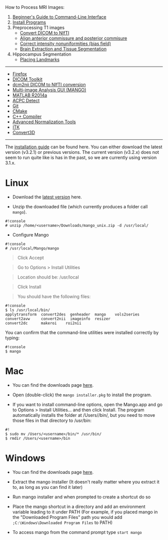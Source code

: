 How to Process MRI Images:

1. [Beginner's Guide to Command-Line Interface](primer)
2. [Install Programs](Home)
3. Preprocessing T1 images
     * [Convert DICOM to NIfTI](dcm2nii)
     * [Align anterior commissure and posterior commisure](acpcdetect)
     * [Correct intensity nonuniformities (bias field)](N4BiasFieldCorrection)
     * [Brain Extraction and Tissue Segmentation](antscorticalthickness)
4. Hippocampus Segmentation
     * [Placing Landmarks](hpc_landmarks)

---------------------------------------

* [Firefox](install_firefox)
* [DICOM Toolkit](install_dcmtk)
* [dcm2nii DICOM to NIfTI conversion](install_dcm2nii)
* [Multi-image Analysis GUI (MANGO)](install_mango)
* [MATLAB R2014a](install_matlabR2014a)
* [ACPC Detect](install_acpcdetect)
* [Git](install_git)
* [CMake](install_cmake)
* [C++ Compiler](install_gcc)
* [Advanced Normalization Tools](install_ants)
* [ITK](install_itk)
* [Convert3D](install_convert3d)

---------------------------------------

The [installation guide](http://ric.uthscsa.edu/mango/mango.html) can be found here. You can either download the latest version (v3.2.1) or previous versions. The current version (v3.2.x) does not seem to run quite like is has in the past, so we are currently using version 3.1.x.

# Linux

* Download the [latest version](http://ric.uthscsa.edu/mango/downloads/mango_unix.zip) here.

* Unzip the downloaded file (which currently produces a folder call `mango`).

```
#!console
# unzip /home/<username>/Downloads/mango_unix.zip -d /usr/local/
```

* Configure Mango

```
#!console
# /usr/local/Mango/mango
```

> Click Accept

> Go to Options > Install Utilities

> Location should be: /usr/local

> Click Install

> You should have the following files:

```
#!console
$ ls /usr/local/bin/
applytransform  convert2des  genheader  mango    vols2series
convert2avw     convert2nii  imageinfo  resizer
convert2dc      makeroi    roi2nii
```

You can confirm that the command-line utilities were installed correctly by typing:

```
#!console
$ mango
```

# Mac

* You can find the downloads page [here](http://ric.uthscsa.edu/mango/mango.html).

* Open (double-click) the `mango installer.pkg` to install the program.

* If you want to install command-line options, open the Mango.app and go to Options > Install Utilities… and then click Install. The program automatically installs the folder at /Users/<username>/bin/, but you need to move those files in that directory to /usr/bin:

```
#!
$ sudo mv /Users/<username>/bin/* /usr/bin/
$ rmdir /Users/<username>/bin
```

# Windows

* You can find the downloads page [here](http://ric.uthscsa.edu/mango/mango.html).

* Extract the mango installer (It doesn't really matter where you extract it to, as long as you can find it later)

* Run mango installer and when prompted to create a shortcut do so

* Place the mango shortcut in a directory and add an environment variable leading to it under PATH (For example, if you placed mango in the "Downloaded Program Files" path you would add `;C:\Windows\Downloaded Program Files` to PATH)

* To access mango from the command prompt type `start mango`